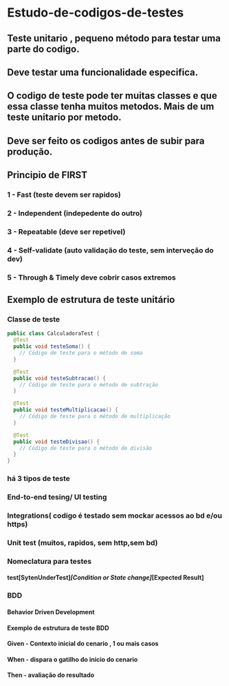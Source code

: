 # Estudo-de-codigos-de-testes
## Teste unitario , pequeno método para testar uma parte do codigo.
## Deve testar uma funcionalidade especifica.
## O codigo de teste pode ter muitas classes e que essa classe tenha muitos metodos. Mais de um teste unitario por metodo.

## Deve ser feito os codigos antes de subir para produção. 

## Principio de FIRST
### 1 - Fast (teste devem ser rapidos)
### 2 - Independent (indepedente do outro)
### 3 - Repeatable (deve ser repetivel)
### 4 - Self-validate (auto validação do teste, sem interveção do dev)
### 5 - Through  & Timely deve cobrir casos extremos

## Exemplo de estrutura de teste unitário
### Classe de teste
```java
public class CalculadoraTest {
  @Test
  public void testeSoma() {
    // Código de teste para o método de soma
  }

  @Test
  public void testeSubtracao() {
    // Código de teste para o método de subtração
  }

  @Test
  public void testeMultiplicacao() {
    // Código de teste para o método de multiplicação
  }

  @Test
  public void testeDivisao() {
    // Código de teste para o método de divisão
  }
}
```

### há 3 tipos de teste 
### End-to-end tesing/ UI testing
### Integrations( codigo  é testado sem mockar acessos ao bd e/ou https)
### Unit test (muitos, rapidos, sem http,sem bd)

### Nomeclatura para testes
#### test[SytenUnderTest]_[Condition or State change]_[Expected Result]

### BDD
#### Behavior Driven Development
#### Exemplo de estrutura de teste BDD
#### Given - Contexto inicial do cenario , 1 ou mais casos
#### When - dispara o gatilho do inicio do cenario
#### Then - avaliação do resultado
